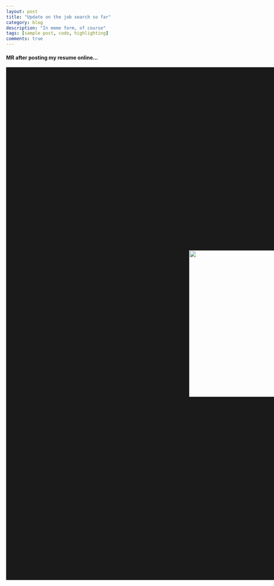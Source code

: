 ```yaml
---
layout: post
title: "Update on the job search so far"
category: blog
description: "In meme form, of course"
tags: [sample post, code, highlighting]
comments: true
---
```


#### MR after posting my resume online...
<img src="{{ site.url }}/images/jobsearchsofar.jpg" HEIGHT="400" WIDTH="600" BORDER="500" ALIGN="middle"> 


